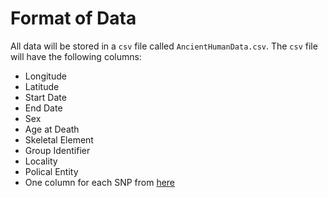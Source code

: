 # Format of Data

All data will be stored in a `csv` file called `AncientHumanData.csv`. The `csv` file will have the following columns:

- Longitude
- Latitude
- Start Date
- End Date
- Sex
- Age at Death
- Skeletal Element
- Group Identifier
- Locality
- Polical Entity
- One column for each SNP from [here](https://pmc.ncbi.nlm.nih.gov/articles/PMC7551416/table/nutrients-12-02689-t001/)
